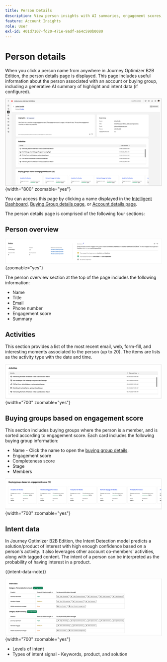 ```yaml
---
title: Person Details
description: View person insights with AI summaries, engagement scores, activity tracking, and intent detection for buying group members in Journey Optimizer B2B Edition.
feature: Account Insights
role: User
exl-id: 401d7107-fd20-471e-9adf-a64c590b0080
---
```

# Person details

When you click a person name from anywhere in Journey Optimizer B2B Edition, the person details page is displayed. This page includes useful information about the person associated with an account or buying group, including a generative AI summary of highlight and intent data (if configured). <!-- There are also [actions](#person-actions) that you can execute for the person. -->

![Person details page](./assets/person-details-page.png){width="800" zoomable="yes"}

You can access this page by clicking a name displayed in the [Intelligent Dashboard](../dashboards/intelligent-dashboard.md), [Buying Group details page](../buying-groups/buying-group-details.md), or [Account details page](./account-details.md).

The person details page is comprised of the following four sections:

## Person overview

![Person overview](./assets/details-page-account-overview.png){zoomable="yes"}

The person overview section at the top of the page includes the following information:

* Name
* Title
* Email
* Phone number
* Engagement score
* Summary

## Activities

This section provides a list of the most recent email, web, form-fill, and interesting moments associated to the person (up to 20). The items are lists as the activity type with the date and time.

![Activities - person details](./assets/person-details-activities.png){width="700" zoomable="yes"}

## Buying groups based on engagement score

This section includes buying groups where the person is a member, and is sorted according to engagement score. Each card includes the following buying group information:

* Name - Click the name to open the [buying group details](../buying-groups/buying-group-details.md).
* Engagement score 
* Completeness score
* Stage
* Members

![Buying groups based on engagement - person details](./assets/person-details-buying-groups-engagement.png){width="700" zoomable="yes"}

## Intent data

In Journey Optimizer B2B Edition, the Intent Detection model predicts a solution/product of interest with high enough confidence based on a person's activity. It also leverages other account co-members' activities, along with tagged content. The intent of a person can be interpreted as the probability of having interest in a product.

{{intent-data-note}}

![Intent data - person details](./assets/intent-data-panel.png){width="700" zoomable="yes"}

* Levels of intent
* Types of intent signal - Keywords, product, and solution

<!-- ## Person actions -->
